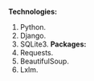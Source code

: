**Technologies:**
1. Python.
2. Django.
3. SQLite3.
**Packages:**
1. Requests.
2. BeautifulSoup.
3. Lxlm.
